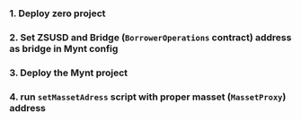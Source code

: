 ### 1. Deploy zero project
### 2. Set ZSUSD and Bridge (`BorrowerOperations` contract) address as bridge in Mynt config
### 3. Deploy the Mynt project
### 4. run `setMassetAdress` script with proper masset (`MassetProxy`) address  
